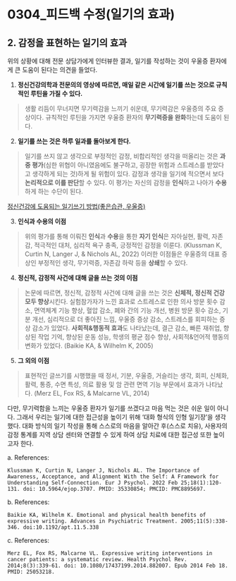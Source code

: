 # 0304_피드백 수정(일기의 효과)

## 2. 감정을 표현하는 일기의 효과

위의 상황에 대해 전문 상담가에게 인터뷰한 결과, 일기를 작성하는 것이 우울증 환자에게 큰 도움이 된다는 의견을 들었다.

1. **정신건강의학과 전문의의 영상에 따르면, 매일 같은 시간에 일기를 쓰는 것으로 규칙적인 루틴을 가질 수 있다.**

> 생활 리듬이 무너지면 무기력감을 느끼기 쉬운데, 무기력감은 우울증의 주요 증상이다. 규칙적인 루틴을 가지면 우울증 환자의 **무기력증을 완화**하는데 도움이 된다.
> 

2. **일기를 쓰는 것은 하루 일과를 돌아보게 한다.**

> 일기를 쓰지 않고 생각으로 부정적인 감정, 비합리적인 생각을 떠올리는 것은 **과중 평가**(심한 위협이 아니였음에도 불구하고, 굉장한 위험과 스트레스를 받았다고 생각하게 되는 것)하게 될 위험이 있다. 감정과 생각을 일기에 적으면서 보다 **논리적으로 이를 판단**할 수 있다. 이 평가는 자신의 감정을 **인식**하고 나아가 **수용**하게 하는 수단이 된다.
> 

[정신건강에 도움되는 일기쓰기 방법(좋은습관, 우울증)](https://www.youtube.com/watch?v=PzweJS3SOng)


3. **인식과 수용의 이점**

> 위의 평가를 통해 이뤄진 **인식**과 **수용**을 통한 **자기 인식**은 자아실현, 활력, 자존감, 적극적인 대처, 심리적 욕구 충족, 긍정적인 감정을 이룬다. (Klussman K, Curtin N, Langer J, & Nichols AL, 2022) 이러한 이점들은 우울증의 대표 증상인 부정적인 생각, 무기력증, 자존감 하락 등을 **상쇄**할 수 있다.
> 


4. **정신적, 감정적 사건에 대해 글을 쓰는 것의 이점**

> 논문에 따르면, 정신적, 감정적 사건에 대해 글을 쓰는 것은 **신체적, 정신적 건강 모두 향상**시킨다. 실험참가자가 느낀 효과로 스트레스로 인한 의사 방문 횟수 감소, 면역체계 기능 향상, 혈압 감소, 폐와 간의 기능 개선, 병원 방문 횟수 감소, 기분 개선, 심리적으로 더 좋아진 느낌, 우울증 증상 감소, 스트레스를 회피하는 증상 감소가 있었다. **사회적&행동적 효과**도 나타났는데, 결근 감소, 빠른 재취업, 향상된 작업 기억, 향상된 운동 성능, 학생의 평균 점수 향상, 사회적&언어적 행동의 변화가 있었다. (Baikie KA, & Wilhelm K, 2005)
> 


5. **그 외의 이점**

> 표현적인 글쓰기를 시행했을 때 정서, 기분, 우울증, 거슬리는 생각, 회피, 신체화, 활력, 통증, 수면 특성, 의료 활용 및 암 관련 면역 기능 부문에서 효과가 나타났다. (Merz EL, Fox RS, & Malcarne VL, 2014)
> 


다만, 무기력함을 느끼는 우울증 환자가 일기를 쓰겠다고 마음 먹는 것은 쉬운 일이 아니다.
그래서 우리는 일기에 대한 접근성을 높이기 위해 ‘대화 형식의 인형 일기장’을 생각했다.
대화 방식의 일기 작성을 통해 스스로의 마음을 알아간 후(스스로 치유), 사용자의 감정 통계를 지역 상담 센터와 연결할 수 있게 하여 상담 치료에 대한 접근성 또한 높이고자 한다.



a. References:
    
    Klussman K, Curtin N, Langer J, Nichols AL. The Importance of Awareness, Acceptance, and Alignment With the Self: A Framework for Understanding Self-Connection. Eur J Psychol. 2022 Feb 25;18(1):120-131. doi: 10.5964/ejop.3707. PMID: 35330854; PMCID: PMC8895697.
    
b. References:
    
    Baikie KA, Wilhelm K. Emotional and physical health benefits of expressive writing. Advances in Psychiatric Treatment. 2005;11(5):338-346. doi:10.1192/apt.11.5.338
    
c. References:
    
    Merz EL, Fox RS, Malcarne VL. Expressive writing interventions in cancer patients: a systematic review. Health Psychol Rev. 2014;8(3):339-61. doi: 10.1080/17437199.2014.882007. Epub 2014 Feb 18. PMID: 25053218.
